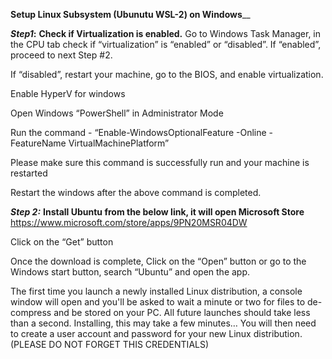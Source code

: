 **Setup Linux Subsystem (Ubunutu WSL-2)  on Windows**__

**_Step1_:**  **Check if Virtualization is enabled.**
   Go to Windows Task Manager, in the CPU tab check if “virtualization” is “enabled” or “disabled”. If “enabled”, proceed to next Step #2. 

If “disabled”, restart your machine, go to the BIOS, and enable virtualization.


Enable HyperV for windows

Open Windows “PowerShell” in Administrator Mode

Run the command - 
“Enable-WindowsOptionalFeature -Online -FeatureName VirtualMachinePlatform”

Please make sure this command is successfully run and your machine is restarted

Restart the windows after the above command is completed.

_**Step 2:**_ **Install Ubuntu from the below link, it will open Microsoft Store**
https://www.microsoft.com/store/apps/9PN20MSR04DW

Click on the “Get” button

Once the download is complete, Click on the “Open” button or go to the Windows start button, search “Ubuntu” and open the app.


The first time you launch a newly installed Linux distribution, a console window will open and you'll be asked to wait a minute or two for files to de-compress and be stored on your PC. All future launches should take less than a second.
Installing, this may take a few minutes…
You will then need to create a user account and password for your new Linux distribution. (PLEASE DO NOT FORGET THIS CREDENTIALS)

